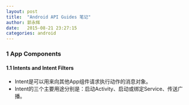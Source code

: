 ```yaml
---
layout: post
title:  "Android API Guides 笔记"
author: 郭永辉
date:   2015-08-21 23:27:15
categories: android
---
```


### 1 App Components

#### 1.1 Intents and Intent Filters

*	Intent是可以用来向其他App组件请求执行动作的消息对象。
*	Intent的三个主要用途分别是：启动Activity、启动或绑定Service、传送广播。
